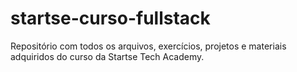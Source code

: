 # startse-curso-fullstack
 Repositório com todos os arquivos, exercícios, projetos e materiais adquiridos do curso da Startse Tech Academy.
